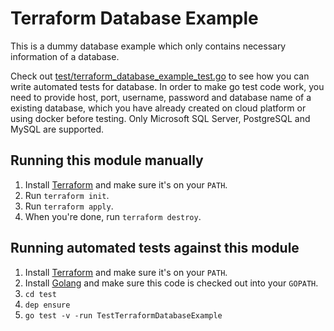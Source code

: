 # Terraform Database Example

This is a dummy database example which only contains necessary information of a database.

Check out [test/terraform_database_example_test.go](/test/terraform_database_example_test.go) to see how you can write automated tests for database. In order to make go test code work, you need to provide host, port, username, password and database name of a existing database, which you have already created on cloud platform or using docker before testing. Only Microsoft SQL Server, PostgreSQL and MySQL are supported.

## Running this module manually

1. Install [Terraform](https://www.terraform.io/) and make sure it's on your `PATH`.
1. Run `terraform init`.
1. Run `terraform apply`.
1. When you're done, run `terraform destroy`.

## Running automated tests against this module

1. Install [Terraform](https://www.terraform.io/) and make sure it's on your `PATH`.
1. Install [Golang](https://golang.org/) and make sure this code is checked out into your `GOPATH`.
1. `cd test`
1. `dep ensure`
1. `go test -v -run TestTerraformDatabaseExample`